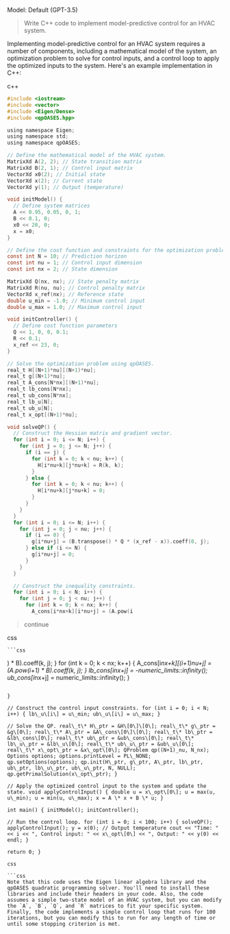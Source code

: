 Model: Default (GPT-3.5)

> Write C++ code to implement model-predictive control for an HVAC system.

Implementing model-predictive control for an HVAC system requires a number of components, including a mathematical model of the system, an optimization problem to solve for control inputs, and a control loop to apply the optimized inputs to the system. Here's an example implementation in C++:

c++

```c
#include <iostream>
#include <vector>
#include <Eigen/Dense>
#include <qpOASES.hpp>

using namespace Eigen;
using namespace std;
using namespace qpOASES;

// Define the mathematical model of the HVAC system.
MatrixXd A(2, 2); // State transition matrix
MatrixXd B(2, 1); // Control input matrix
VectorXd x0(2); // Initial state
VectorXd x(2); // Current state
VectorXd y(1); // Output (temperature)

void initModel() {
  // Define system matrices
  A << 0.95, 0.05, 0, 1;
  B << 0.1, 0;
  x0 << 20, 0;
  x = x0;
}

// Define the cost function and constraints for the optimization problem.
const int N = 10; // Prediction horizon
const int nu = 1; // Control input dimension
const int nx = 2; // State dimension

MatrixXd Q(nx, nx); // State penalty matrix
MatrixXd R(nu, nu); // Control penalty matrix
VectorXd x_ref(nx); // Reference state
double u_min = -1.0; // Minimum control input
double u_max = 1.0; // Maximum control input

void initController() {
  // Define cost function parameters
  Q << 1, 0, 0, 0.1;
  R << 0.1;
  x_ref << 23, 0;
}

// Solve the optimization problem using qpOASES.
real_t H[(N+1)*nu][(N+1)*nu];
real_t g[(N+1)*nu];
real_t A_cons[N*nx][(N+1)*nu];
real_t lb_cons[N*nx];
real_t ub_cons[N*nx];
real_t lb_u[N];
real_t ub_u[N];
real_t x_opt[(N+1)*nu];

void solveQP() {
  // Construct the Hessian matrix and gradient vector.
  for (int i = 0; i <= N; i++) {
    for (int j = 0; j <= N; j++) {
      if (i == j) {
        for (int k = 0; k < nu; k++) {
          H[i*nu+k][j*nu+k] = R(k, k);
        }
      } else {
        for (int k = 0; k < nu; k++) {
          H[i*nu+k][j*nu+k] = 0;
        }
      }
    }
  }
  for (int i = 0; i <= N; i++) {
    for (int j = 0; j < nu; j++) {
      if (i == 0) {
        g[i*nu+j] = (B.transpose() * Q * (x_ref - x)).coeff(0, j);
      } else if (i <= N) {
        g[i*nu+j] = 0;
      }
    }
  }

  // Construct the inequality constraints.
  for (int i = 0; i < N; i++) {
    for (int j = 0; j < nu; j++) {
      for (int k = 0; k < nx; k++) {
        A_cons[i*nx+k][i*nu+j] = (A.pow(i
```

> continue

css

    ```css
) * B).coeff(k, j);
  }
  for (int k = 0; k < nx; k++) {
    A_cons[i*nx+k][(i+1)*nu+j] = (A.pow(i+1) * B).coeff(k, j);
  }
  lb_cons[i*nx+j] = -numeric_limits<double>::infinity();
  ub_cons[i*nx+j] = numeric_limits<double>::infinity();
}
```

}

// Construct the control input constraints. for (int i = 0; i < N; i++) { lb\_u\[i\] = u\_min; ub\_u\[i\] = u\_max; }

// Solve the QP. real\_t\* H\_ptr = &H\[0\]\[0\]; real\_t\* g\_ptr = &g\[0\]; real\_t\* A\_ptr = &A\_cons\[0\]\[0\]; real\_t\* lb\_ptr = &lb\_cons\[0\]; real\_t\* ub\_ptr = &ub\_cons\[0\]; real\_t\* lb\_u\_ptr = &lb\_u\[0\]; real\_t\* ub\_u\_ptr = &ub\_u\[0\]; real\_t\* x\_opt\_ptr = &x\_opt\[0\]; QProblem qp((N+1)_nu, N_nx); Options options; options.printLevel = PL\_NONE; qp.setOptions(options); qp.init(H\_ptr, g\_ptr, A\_ptr, lb\_ptr, ub\_ptr, lb\_u\_ptr, ub\_u\_ptr, N, NULL); qp.getPrimalSolution(x\_opt\_ptr); }

// Apply the optimized control input to the system and update the state. void applyControlInput() { double u = x\_opt\[0\]; u = max(u, u\_min); u = min(u, u\_max); x = A \* x + B \* u; }

int main() { initModel(); initController();

// Run the control loop. for (int i = 0; i < 100; i++) { solveQP(); applyControlInput(); y = x(0); // Output temperature cout << "Time: " << i << ", Control input: " << x\_opt\[0\] << ", Output: " << y(0) << endl; }

return 0; }

css

```css
Note that this code uses the Eigen linear algebra library and the qpOASES quadratic programming solver. You'll need to install these libraries and include their headers in your code. Also, the code assumes a simple two-state model of an HVAC system, but you can modify the `A`, `B`, `Q`, and `R` matrices to fit your specific system. Finally, the code implements a simple control loop that runs for 100 iterations, but you can modify this to run for any length of time or until some stopping criterion is met.
```